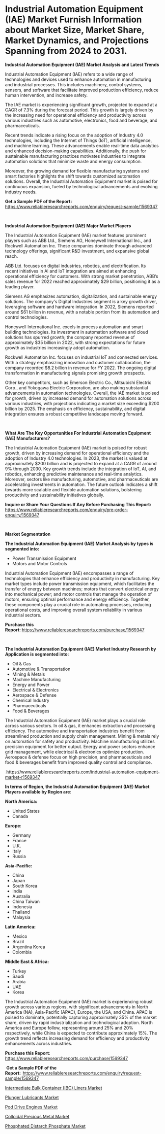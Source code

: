 <p><h1>Industrial Automation Equipment (IAE) Market Furnish Information about Market Size, Market Share, Market Dynamics, and Projections Spanning from 2024 to 2031.</h1></p><p><strong>Industrial Automation Equipment (IAE) Market Analysis and Latest Trends</strong></p>
<p><p>Industrial Automation Equipment (IAE) refers to a wide range of technologies and devices used to enhance automation in manufacturing and industrial processes. This includes machinery, control systems, sensors, and software that facilitate improved production efficiency, reduce human intervention, and increase safety. </p><p>The IAE market is experiencing significant growth, projected to expand at a CAGR of 7.3% during the forecast period. This growth is largely driven by the increasing need for operational efficiency and productivity across various industries such as automotive, electronics, food and beverage, and pharmaceuticals. </p><p>Recent trends indicate a rising focus on the adoption of Industry 4.0 technologies, including the Internet of Things (IoT), artificial intelligence, and machine learning. These advancements enable real-time data analytics and enhanced decision-making capabilities. Additionally, the push for sustainable manufacturing practices motivates industries to integrate automation solutions that minimize waste and energy consumption. </p><p>Moreover, the growing demand for flexible manufacturing systems and smart factories highlights the shift towards customized automation solutions. Overall, the Industrial Automation Equipment market is poised for continuous expansion, fueled by technological advancements and evolving industry needs.</p></p>
<p><strong>Get a Sample PDF of the Report:&nbsp;</strong> <a href="https://www.reliableresearchreports.com/enquiry/request-sample/1569347?utm_campaign=24&utm_medium=2&utm_source=Github&utm_content=ia&utm_term=14102024&utm_id=industrial-automation-equipment-iae">https://www.reliableresearchreports.com/enquiry/request-sample/1569347</a></p>
<p>&nbsp;</p>
<p><strong>Industrial Automation Equipment (IAE) Major Market Players</strong></p>
<p><p>The Industrial Automation Equipment (IAE) market features prominent players such as ABB Ltd., Siemens AG, Honeywell International Inc., and Rockwell Automation Inc. These companies dominate through advanced technology offerings, significant R&D investment, and expansive global reach.</p><p>ABB Ltd. focuses on digital industries, robotics, and electrification. Its recent initiatives in AI and IoT integration are aimed at enhancing operational efficiency for customers. With strong market penetration, ABB’s sales revenue for 2022 reached approximately $29 billion, positioning it as a leading player.</p><p>Siemens AG emphasizes automation, digitalization, and sustainable energy solutions. The company's Digital Industries segment is a key growth driver, leveraging software and hardware integration. In 2022, Siemens reported around $61 billion in revenue, with a notable portion from its automation and control technologies.</p><p>Honeywell International Inc. excels in process automation and smart building technologies. Its investment in automation software and cloud solutions has spurred growth; the company reported revenue of approximately $35 billion in 2022, with strong expectations for future growth as industries increasingly adopt automation.</p><p>Rockwell Automation Inc. focuses on industrial IoT and connected services. With a strategy emphasizing innovation and customer collaboration, the company recorded $8.2 billion in revenue for FY 2022. The ongoing digital transformation in manufacturing signals promising growth prospects.</p><p>Other key competitors, such as Emerson Electric Co., Mitsubishi Electric Corp., and Yokogawa Electric Corporation, are also making substantial advancements in automation technologies. Overall, the IAE market is poised for growth, driven by increased demand for automation solutions across various industries, with projections indicating a market size exceeding $200 billion by 2025. The emphasis on efficiency, sustainability, and digital integration ensures a robust competitive landscape moving forward.</p></p>
<p>&nbsp;</p>
<p><strong>What Are The Key Opportunities For Industrial Automation Equipment (IAE) Manufacturers?</strong></p>
<p><p>The Industrial Automation Equipment (IAE) market is poised for robust growth, driven by increasing demand for operational efficiency and the adoption of Industry 4.0 technologies. In 2023, the market is valued at approximately $200 billion and is projected to expand at a CAGR of around 9% through 2030. Key growth trends include the integration of IoT, AI, and robotics, enhancing predictive maintenance and real-time analytics. Moreover, sectors like manufacturing, automotive, and pharmaceuticals are accelerating investments in automation. The future outlook indicates a shift towards more scalable and flexible automation solutions, bolstering productivity and sustainability initiatives globally.</p></p>
<p><strong>Inquire or Share Your Questions If Any Before Purchasing This Report:</strong> <a href="https://www.reliableresearchreports.com/enquiry/pre-order-enquiry/1569347?utm_campaign=24&utm_medium=2&utm_source=Github&utm_content=ia&utm_term=14102024&utm_id=industrial-automation-equipment-iae">https://www.reliableresearchreports.com/enquiry/pre-order-enquiry/1569347</a></p>
<p>&nbsp;</p>
<p><strong>Market Segmentation</strong></p>
<p><strong>The Industrial Automation Equipment (IAE) Market Analysis by types is segmented into:</strong></p>
<p><ul><li>Power Transmission Equipment</li><li>Motors and Motor Controls</li></ul></p>
<p><p>Industrial Automation Equipment (IAE) encompasses a range of technologies that enhance efficiency and productivity in manufacturing. Key market types include power transmission equipment, which facilitates the transfer of energy between machines; motors that convert electrical energy into mechanical power; and motor controls that manage the operation of motors, ensuring optimal performance and energy efficiency. Together, these components play a crucial role in automating processes, reducing operational costs, and improving overall system reliability in various industrial sectors.</p></p>
<p><strong>Purchase this Report:&nbsp;</strong><a href="https://www.reliableresearchreports.com/purchase/1569347?utm_campaign=24&utm_medium=2&utm_source=Github&utm_content=ia&utm_term=14102024&utm_id=industrial-automation-equipment-iae">https://www.reliableresearchreports.com/purchase/1569347</a></p>
<p>&nbsp;</p>
<p><strong>The Industrial Automation Equipment (IAE) Market Industry Research by Application is segmented into:</strong></p>
<p><ul><li>Oil & Gas</li><li>Automotive & Transportation</li><li>Mining & Metals</li><li>Machine Manufacturing</li><li>Energy and Power</li><li>Electrical & Electronics</li><li>Aerospace & Defense</li><li>Chemical Industry</li><li>Pharmaceuticals</li><li>Food & Beverages</li></ul></p>
<p><p>The Industrial Automation Equipment (IAE) market plays a crucial role across various sectors. In oil & gas, it enhances extraction and processing efficiency. The automotive and transportation industries benefit from streamlined production and supply chain management. Mining & metals rely on automation for safety and productivity. Machine manufacturing utilizes precision equipment for better output. Energy and power sectors enhance grid management, while electrical & electronics optimize production. Aerospace & defense focus on high precision, and pharmaceuticals and food & beverages benefit from improved quality control and compliance.</p></p>
<p><a href="https://www.reliableresearchreports.com/industrial-automation-equipment-market-r1569347?utm_campaign=24&utm_medium=2&utm_source=Github&utm_content=ia&utm_term=14102024&utm_id=industrial-automation-equipment-iae">&nbsp;https://www.reliableresearchreports.com/industrial-automation-equipment-market-r1569347</a></p>
<p><strong>In terms of Region, the Industrial Automation Equipment (IAE) Market Players available by Region are:</strong></p>
<p>
    <p> <strong> North America: </strong>
        <ul>
            <li>United States</li>
            <li>Canada</li>
        </ul>
        </p> 
    <p> <strong> Europe: </strong>
        <ul>
            <li>Germany</li>
            <li>France</li>
            <li>U.K.</li>
            <li>Italy</li>
            <li>Russia</li>
        </ul>
        </p> 
    <p> <strong> Asia-Pacific: </strong>
        <ul>
            <li>China</li>
            <li>Japan</li>
            <li>South Korea</li>
            <li>India</li>
            <li>Australia</li>
            <li>China Taiwan</li>
            <li>Indonesia</li>
            <li>Thailand</li>
            <li>Malaysia</li>
        </ul>
        </p> 
    <p> <strong> Latin America: </strong>
        <ul>
            <li>Mexico</li>
            <li>Brazil</li>
            <li>Argentina Korea</li>
            <li>Colombia</li>
        </ul>
        </p> 
    <p> <strong> Middle East & Africa: </strong>
        <ul>
            <li>Turkey</li>
            <li>Saudi</li>
            <li>Arabia</li>
            <li>UAE</li>
            <li>Korea</li>
        </ul>
    </p>
    </p>
<p><p>The Industrial Automation Equipment (IAE) market is experiencing robust growth across various regions, with significant advancements in North America (NA), Asia-Pacific (APAC), Europe, the USA, and China. APAC is poised to dominate, potentially capturing approximately 35% of the market share, driven by rapid industrialization and technological adoption. North America and Europe follow, representing around 25% and 20% respectively, while China is expected to contribute approximately 15%. The growth trend reflects increasing demand for efficiency and productivity enhancements across industries.</p></p>
<p><strong>Purchase this Report: </strong><a href="https://www.reliableresearchreports.com/purchase/1569347?utm_campaign=24&utm_medium=2&utm_source=Github&utm_content=ia&utm_term=14102024&utm_id=industrial-automation-equipment-iae">https://www.reliableresearchreports.com/purchase/1569347</a></p>
<p>&nbsp;<strong>Get a Sample PDF of the Report:&nbsp;&nbsp;</strong><a href="https://www.reliableresearchreports.com/enquiry/request-sample/1569347?utm_campaign=24&utm_medium=2&utm_source=Github&utm_content=ia&utm_term=14102024&utm_id=industrial-automation-equipment-iae">https://www.reliableresearchreports.com/enquiry/request-sample/1569347</a></p>
<p><strong></strong></p>
<p><p><a href="https://www.linkedin.com/pulse/intermediate-bulk-container-ibc-liners-market-trends-p79qc?utm_campaign=24&utm_medium=2&utm_source=Github&utm_content=ia&utm_term=14102024&utm_id=industrial-automation-equipment-iae">Intermediate Bulk Container (IBC) Liners Market</a></p><p><a href="https://github.com/poppeotabedvo5/Market-Research-Report-List-1/blob/main/plunger-lubricants-market.md?utm_campaign=24&utm_medium=2&utm_source=Github&utm_content=ia&utm_term=14102024&utm_id=industrial-automation-equipment-iae">Plunger Lubricants Market</a></p><p><a href="https://www.linkedin.com/pulse/pod-drive-engines-market-growth-segmentation-regional-analysis-uautc?utm_campaign=24&utm_medium=2&utm_source=Github&utm_content=ia&utm_term=14102024&utm_id=industrial-automation-equipment-iae">Pod Drive Engines Market</a></p><p><a href="https://www.linkedin.com/pulse/market-forecasting-change-global-colloidal-precious-metal-dynamics-eibhe?trk=public_post_embed_feed-article-content&utm_campaign=24&utm_medium=2&utm_source=Github&utm_content=ia&utm_term=14102024&utm_id=industrial-automation-equipment-iae">Colloidal Precious Metal Market</a></p><p><a href="https://github.com/inouyeaowaugh3/Market-Research-Report-List-1/blob/main/phosphated-distarch-phosphate-market.md?utm_campaign=24&utm_medium=2&utm_source=Github&utm_content=ia&utm_term=14102024&utm_id=industrial-automation-equipment-iae">Phosphated Distarch Phosphate Market</a></p></p>